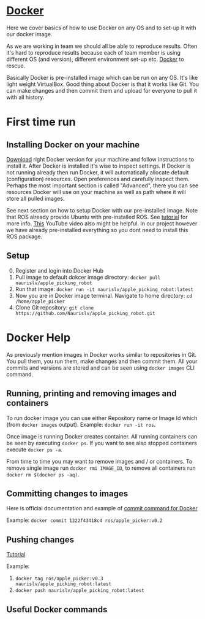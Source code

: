 # [Docker](https://www.docker.com/)

Here we cover basics of how to use Docker on any OS and to set-up it with our docker image.

As we are working in team we should all be able to reproduce results. Often it's hard to reproduce results because each of team member is using different OS (and version), different environment set-up etc. [Docker](https://www.docker.com/) to rescue.

Basically Docker is pre-installed image which can be run on any OS. It's like light weight VirtualBox. Good thing about Docker is that it works like Git. You can make changes and then commit them and upload for everyone to pull it with all history.

# First time run

## Installing Docker on your machine

[Download](https://docs.docker.com/engine/installation/) right Docker version for your machine and follow instructions to install it. After Docker is installed it's wise to inspect settings. If Docker is not running already then run Docker, it will automatically allocate default (configuration) resources. Open preferences and carefully inspect them. Perhaps the most important section is called "Advanced", there you can see resources Docker will use on your machine as well as path where it will store all pulled images.

See next section on how to setup Docker with our pre-installed image. Note that ROS already provide Ubuntu with pre-installed ROS. See [tutorial](http://wiki.ros.org/docker/Tutorials/Docker) for more info. [This](https://www.youtube.com/watch?v=9xqekKwzmV8) YouTube video also might be helpful. In our project however we have already pre-installed everything so you dont need to install this ROS package.

## Setup

0. Register and login into Docker Hub
1. Pull image to default dokcer image directory: `docker pull naurislv/apple_picking_robot`
2. Run that image: `docker run -it naurislv/apple_picking_robot:latest`
3. Now you are in Docker image terminal. Navigate to home directory: `cd /home/apple_picker`
4. Clone Git repository: `git clone https://github.com/Naurislv/apple_picking_robot.git`

# Docker Help

As previously mention images in Docker works similar to repositories in Git. You pull them, you run them, make changes and then commit them. All your commits and versions are stored and can be seen using `docker images` CLI command.

## Running, printing and removing images and containers

To run docker image you can use either Repository name or Image Id which (from `docker images` output). Example: `docker run -it ros`.

Once image is running Docker creates container. All running containers can be seen by executing `docker ps`. If you want to see also stopped containers execute `docker ps -a`.

From time to time you may want to remove images and / or containers. To remove single image run `docker rmi IMAGE_ID`, to remove all containers run `docker rm $(docker ps -aq)`.

## Committing changes to images

Here is official documentation and example of [commit command for Docker](https://docs.docker.com/engine/reference/commandline/commit/)

Example: `docker commit 1222f43418c4 ros/apple_picker:v0.2`

## Pushing changes

[Tutorial](https://docs.docker.com/docker-cloud/builds/push-images/)

Example:

1. `docker tag ros/apple_picker:v0.3 naurislv/apple_picking_robot:latest`
2. `docker push naurislv/apple_picking_robot:latest`

## Useful Docker commands
